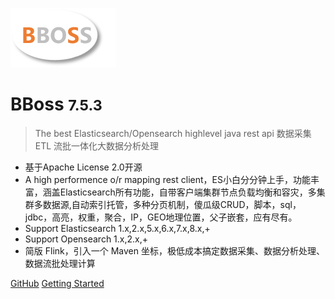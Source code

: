 ![logo](images/logo.png)

# BBoss <small>7.5.3</small>

> The best Elasticsearch/Opensearch highlevel java rest api
> 数据采集ETL
> 流批一体化大数据分析处理

- 基于Apache License 2.0开源
- A high performence o/r mapping rest client，ES小白分分钟上手，功能丰富，涵盖Elasticsearch所有功能，自带客户端集群节点负载均衡和容灾，多集群多数据源,自动索引托管，多种分页机制，傻瓜级CRUD，脚本，sql，jdbc，高亮，权重，聚合，IP，GEO地理位置，父子嵌套，应有尽有。
- Support Elasticsearch 1.x,2.x,5.x,6.x,7.x,8.x,+
- Support Opensearch 1.x,2.x,+
- 简版 Flink，引入一个 Maven 坐标，极低成本搞定数据采集、数据分析处理、数据流批处理计算

[GitHub](https://github.com/bbossgroups/bboss-elastic-tran)
[Getting Started](README.md)

